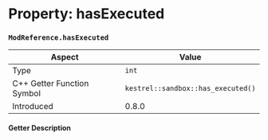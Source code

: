 
# Property: hasExecuted
### `ModReference.hasExecuted`

| Aspect | Value |
| --- | --- |
| Type | `int` |
| C++ Getter Function Symbol | `kestrel::sandbox::has_executed()` |
| Introduced | 0.8.0 |

#### Getter Description

